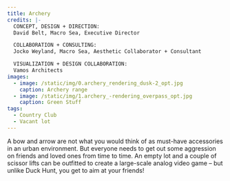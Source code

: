 ```yaml
---
title: Archery
credits: |-
  CONCEPT, DESIGN + DIRECTION:
  David Belt, Macro Sea, Executive Director

  COLLABORATION + CONSULTING:
  Jocko Weyland, Macro Sea, Aesthetic Collaborator + Consultant

  VISUALIZATION + DESIGN COLLABORATION:
  Vamos Architects
images:
  - image: /static/img/0.archery_rendering_dusk-2_opt.jpg
    caption: Archery range
  - image: /static/img/1.archery_-rendering_overpass_opt.jpg
    caption: Green Stuff
tags:
  - Country Club
  - Vacant lot
---
```

A bow and arrow are not what you would think of as must-have accessories in an urban environment. But everyone needs to get out some aggression on friends and loved ones from time to time. An empty lot and a couple of scissor lifts can be outfitted to create a large-scale analog video game – but unlike Duck Hunt, you get to aim at your friends!